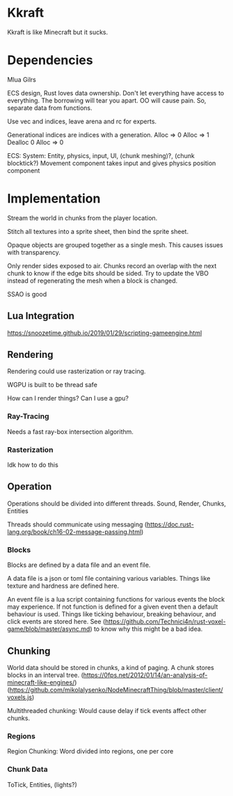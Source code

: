 # Kkraft
Kkraft is like Minecraft but it sucks.


# Dependencies
Mlua
Gilrs


ECS design, Rust loves data ownership.
Don't let everything have access to everything.
The borrowing will tear you apart.
OO will cause pain.
So, separate data from functions.

Use vec and indices, leave arena and rc for experts.

Generational indices are indices with a generation.
Alloc => 0
Alloc => 1
Dealloc 0
Alloc => 0


ECS:
System: Entity, physics, input, UI, (chunk meshing)?, (chunk blocktick?)
Movement component takes input and gives physics position component



# Implementation

Stream the world in chunks from the player location.

Stitch all textures into a sprite sheet, then bind the sprite sheet.

Opaque objects are grouped together as a single mesh.
This causes issues with transparency.

Only render sides exposed to air.
Chunks record an overlap with the next chunk to know if the edge bits should be sided.
Try to update the VBO instead of regenerating the mesh when a block is changed.

SSAO is good

  ## Lua Integration
  https://snoozetime.github.io/2019/01/29/scripting-gameengine.html

  ## Rendering
  Rendering could use rasterization or ray tracing.
  
  WGPU is built to be thread safe

  How can I render things?
  Can I use a gpu?

   ### Ray-Tracing
   Needs a fast ray-box intersection algorithm.

   ### Rasterization
   Idk how to do this

  ## Operation
  Operations should be divided into different threads.
  Sound, Render, Chunks, Entities

  Threads should communicate using messaging 
  (https://doc.rust-lang.org/book/ch16-02-message-passing.html)

   ### Blocks
   Blocks are defined by a data file and an event file.
   
   A data file is a json or toml file containing various variables.
   Things like texture and hardness are defined here.

   An event file is a lua script containing functions for various events the block may experience.
   If not function is defined for a given event then a default behaviour is used.
   Things like ticking behaviour, breaking behaviour, and click events are stored here.
   See (https://github.com/Technici4n/rust-voxel-game/blob/master/async.md) to know why this might be a bad idea.

  ## Chunking
  World data should be stored in chunks, a kind of paging.
  A chunk stores blocks in an interval tree.
  (https://0fps.net/2012/01/14/an-analysis-of-minecraft-like-engines/)
  (https://github.com/mikolalysenko/NodeMinecraftThing/blob/master/client/voxels.js)

  Multithreaded chunking:
  Would cause delay if tick events affect other chunks.

   ### Regions
   Region Chunking:
   Word divided into regions, one per core

   ### Chunk Data
   ToTick, Entities, (lights?)


